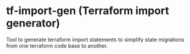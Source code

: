 # tf-import-gen (Terraform import generator)

Tool to generate terraform import statements to simplify state migrations from one terraform code base to another.





